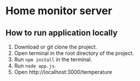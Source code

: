 # Home monitor server

## How to run application locally

1. Download or git clone the project.
2. Open terminal in the root directory of the project.
3. Run `npm install` in the terminal.
4. Run `node app.js`.
5. Open http://localhost:3000/temperature
